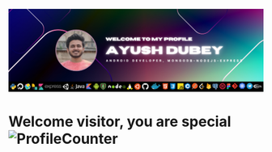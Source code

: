 ![AyushDubeyBanner](https://github.com/devAyushDubey/AyushDubey/blob/main/Ayush%20DUbey.png)
# Welcome visitor, you are special &nbsp; &nbsp; ![ProfileCounter](https://profile-counter.glitch.me/devAyushDubey/count.svg)

